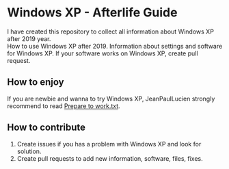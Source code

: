 <html>
  <body>
    <h1>Windows XP - Afterlife Guide</h1>
      I have created this repository to collect all information about Windows XP after 2019 year.<br>
      How to use Windows XP after 2019. Information about settings and software for Windows XP. If your software works on Windows XP, create pull request.
    <h2>How to enjoy</h2>
      If you are newbie and wanna to try Windows XP, JeanPaulLucien strongly recommend to read <a href=''>Prepare to work.txt</a>.
    <h2>How to contribute</h2>
    <ol>
      <li>Create issues if you has a problem with Windows XP and look for solution.</li>
      <li>Create pull requests to add new information, software, files, fixes.</li>
    </ol>
  </body>
</html>
